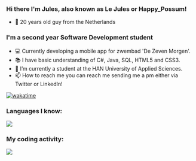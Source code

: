 <h3>Hi there I'm Jules, also known as Le Jules or Happy_Possum!</h3>

- :calendar: 20 years old guy from the Netherlands

<h3>I'm a second year Software Development student</h3>

- :computer: Currently developing a mobile app for zwembad 'De Zeven Morgen'.
- :books: I have basic understanding of C#, Java, SQL, HTML5 and CSS3.
- :notebook: I’m currently a student at the HAN University of Applied Sciences.
- 📫 How to reach me you can reach me sending me a pm either via Twitter or LinkedIn!

[![wakatime](https://wakatime.com/badge/user/1adad99a-e466-4bd9-a250-07c67336b1d1/project/36763353-d19f-4456-a854-c5bbe4726271.svg)](https://wakatime.com/badge/user/1adad99a-e466-4bd9-a250-07c67336b1d1/project/36763353-d19f-4456-a854-c5bbe4726271)

<h3>Languages I know:</h3>

<a href="https://wakatime.com"><img src="https://wakatime.com/share/@1adad99a-e466-4bd9-a250-07c67336b1d1/09a1d894-e55d-4b8f-a470-af6134db3a5c.png" /></a>


<h3>My coding activity:</h3>
<a href="https://wakatime.com"><img src="https://wakatime.com/share/@1adad99a-e466-4bd9-a250-07c67336b1d1/09a1d894-e55d-4b8f-a470-af6134db3a5c.png" /></a>
<!---
julesk1702/julesk1702 is a ✨ special ✨ repository because its `README.md` (this file) appears on your GitHub profile.
You can click the Preview link to take a look at your changes.
--->

